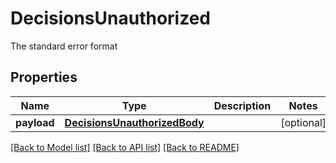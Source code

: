 # DecisionsUnauthorized

The standard error format
## Properties
Name | Type | Description | Notes
------------ | ------------- | ------------- | -------------
**payload** | [**DecisionsUnauthorizedBody**](DecisionsUnauthorizedBody.md) |  | [optional] 

[[Back to Model list]](../README.md#documentation-for-models) [[Back to API list]](../README.md#documentation-for-api-endpoints) [[Back to README]](../README.md)


